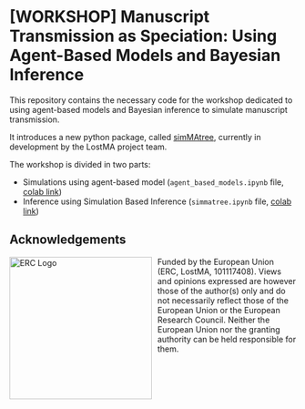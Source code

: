 # \[WORKSHOP\] Manuscript Transmission as Speciation: Using Agent-Based Models and Bayesian Inference

This repository contains the necessary code for the workshop dedicated to using agent-based models and Bayesian inference to simulate manuscript transmission. 

It introduces a new python package, called [simMAtree](https://github.com/LostMa-ERC/simMAtree), currently in development by the LostMA project team. 

The workshop is divided in two parts: 
  - Simulations using agent-based model (`agent_based_models.ipynb` file, [colab link](https://colab.research.google.com/github/LostMa-ERC/simMAtree_workshop/blob/main/agent_based_models.ipynb))
  - Inference using Simulation Based Inference (`simmatree.ipynb` file, [colab link](https://colab.research.google.com/github/LostMa-ERC/simMAtree_workshop/blob/main/simmatree.ipynb))

## Acknowledgements

<img src="https://erc.europa.eu/sites/default/files/2023-06/LOGO_ERC-FLAG_FP_NEGATIF.png"
     alt="ERC Logo"
     width="250"
     style="float: left; margin-right: 10px;" /> 
     
Funded by the European Union (ERC, LostMA, 101117408). Views and opinions expressed are however those of the author(s) only and do not necessarily reflect those of the European Union or the European Research Council. Neither the European Union nor the granting authority can be held responsible for them.
